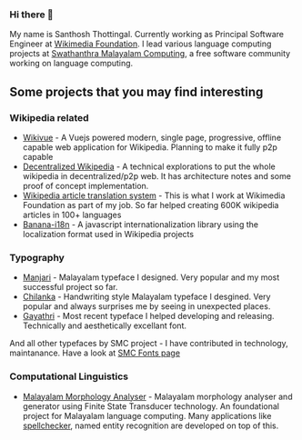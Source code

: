 ### Hi there 👋

My name is Santhosh Thottingal. Currently working as Principal Software Engineer at [Wikimedia Foundation](https://wikimediafoundation.org). I lead various language computing projects at [Swathanthra Malayalam Computing](https://smc.org.in), a free software community working on language computing. 

## Some projects that you may find interesting

### Wikipedia related

* [Wikivue](https://github.com/santhoshtr/wikivue) - A Vuejs powered modern, single page, progressive, offline capable web application for Wikipedia. Planning to make it fully p2p capable
* [Decentralized Wikipedia](https://github.com/santhoshtr/wikipedia-ipfs) - A technical explorations to put the whole wikipedia in decentralized/p2p web. It has architecture notes and some proof of concept implementation.
* [Wikipedia article translation system](https://github.com/wikimedia/mediawiki-extensions-ContentTranslation/) - This is what I work at Wikimedia Foundation as part of my job. So far helped creating 600K wikipedia articles in 100+ languages
* [Banana-i18n](https://github.com/wikimedia/banana-i18n) - A javascript internationalization library using the localization format used in Wikipedia projects

### Typography

* [Manjari](https://github.com/smc/manjari) - Malayalam typeface I designed. Very popular and my most successful project so far.
* [Chilanka](https://github.com/smc/chilanka) - Handwriting style Malayalam typeface I desgined. Very popular and always surprises me by seeing in unexpected places.
* [Gayathri](https://github.com/smc/chilanka) - Most recent typeface I helped developing and releasing. Technically and aesthetically excellant font.

And all other typefaces by SMC project - I have contributed in technology, maintanance. Have a look at [SMC Fonts page](https://smc.org.in/fonts)

### Computational Linguistics

* [Malayalam Morphology Analyser](https://github.com/smc/mlmorph) - Malayalam morphology analyser and generator using Finite State Transducer technology. An foundational project for Malayalam language computing. Many applications like [spellchecker](https://github.com/smc/mlmorph-spellchecker), named entity recognition are developed on top of this. 
 



